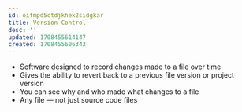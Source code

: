 ```yaml
---
id: oifmpd5ctdjkhex2sidgkar
title: Version Control
desc: ''
updated: 1708455614147
created: 1708455606343
---
```


- Software designed to record changes made to a file over time
- Gives the ability to revert back to a previous file version or project version
- You can see why and who made what changes to a file
- Any file — not just source code files
